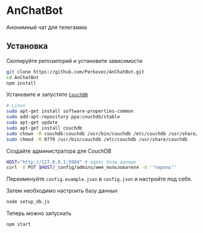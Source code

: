 # AnChatBot
Анонимный чат для телегамма
## Установка
Скопируйте репозиторий и установите зависимости
```bash
git clone https://github.com/Perkovec/AnChatBot.git
cd AnChatBot
npm install
```
Установите и запустите [`CouchDB`](http://couchdb.apache.org/#download)

```bash
# Linux
sudo apt-get install software-properties-common
sudo add-apt-repository ppa:couchdb/stable
sudo apt-get update
sudo apt-get install couchdb
sudo chown -R couchdb:couchdb /usr/bin/couchdb /etc/couchdb /usr/share/couchdb
sudo chmod -R 0770 /usr/bin/couchdb /etc/couchdb /usr/share/couchdb
```

Создайте администратора для CouchDB
```bash
HOST="http://127.0.0.1:5984" # адрес базы данных
curl -X PUT $HOST/_config/admins/имя_пользователя -d '"пароль"'
```

Переименуйте `config.example.json` в `config.json` и настройте под себя.

Затем необходимо настроить базу данных
```bash
node setup_db.js
```

Теперь можно запускать
```bash
npm start
```